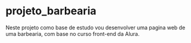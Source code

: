 # projeto_barbearia
Neste projeto como base de estudo vou desenvolver uma pagina web de uma barbearia, com base no curso front-end da Alura. 




